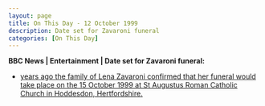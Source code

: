 ```yaml
---
layout: page
title: On This Day - 12 October 1999
description: Date set for Zavaroni funeral
categories: [On This Day]
---
```


**BBC News | Entertainment | Date set for Zavaroni funeral:**
* [<span id="age1"></span> years ago the family of Lena Zavaroni confirmed that her funeral would take place on the 15 October 1999 at St Augustus Roman Catholic Church in Hoddesdon, Hertfordshire.](http://news.bbc.co.uk/1/hi/entertainment/472294.stm)

<!-- Script for calculating number of years ago -->
<script>
var dob = '19991012';
var year = Number(dob.substr(0, 4));
var month = Number(dob.substr(4, 2)) - 1;
var day = Number(dob.substr(6, 2));
var today = new Date();
var age1 = today.getFullYear() - year;
if (today.getMonth() < month || (today.getMonth() == month && today.getDate() < day)) {
age1--;
}
document.getElementById("age1").innerHTML=age1;
</script>
